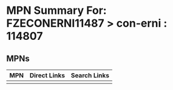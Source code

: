 



# MPN Summary For: FZECONERNI11487 > con-erni : 114807

## MPNs
  

|MPN|Direct Links|Search Links|
| :--- | :--- | :--- |
||||
